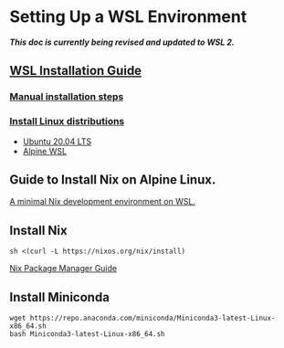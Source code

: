 # Setting Up a WSL Environment

***This doc is currently being revised and updated to WSL 2.***

## [WSL Installation Guide](https://docs.microsoft.com/en-us/windows/wsl/install-win10)

### [Manual installation steps](https://docs.microsoft.com/en-us/windows/wsl/install-win10#manual-installation-steps)

### [Install Linux distributions](https://docs.microsoft.com/en-us/windows/wsl/install-win10#step-6---install-your-linux-distribution-of-choice)

* [Ubuntu 20.04 LTS](https://www.microsoft.com/store/apps/9n6svws3rx71)
* [Alpine WSL](https://www.microsoft.com/store/apps/9p804crf0395)

## Guide to Install Nix on Alpine Linux.

[A minimal Nix development environment on WSL.](https://github.com/vereis/blog/issues/22#5)

## Install Nix

    sh <(curl -L https://nixos.org/nix/install)
    
[Nix Package Manager Guide](https://nixos.org/nix/manual/)

## Install Miniconda

    wget https://repo.anaconda.com/miniconda/Miniconda3-latest-Linux-x86_64.sh
    bash Miniconda3-latest-Linux-x86_64.sh
